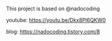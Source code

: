 This project is based on @nadocoding

youtube: https://youtu.be/Dkx8Pl6QKW0

blog: https://nadocoding.tistory.com/8
